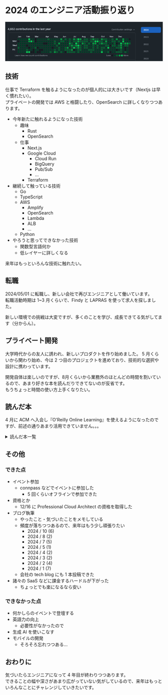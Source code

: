 # 2024 のエンジニア活動振り返り

![](img/2024_github.png)

## 技術

仕事で Terraform を触るようになったのが個人的には大きいです（Nextjs は早く慣れたい）。  
プライベートの開発では AWS と格闘したり、OpenSearch に詳しくなりつつあります。

- 今年新たに触れるようになった技術
  - 趣味
    - Rust
    - OpenSearch
  - 仕事
    - Next.js
    - Google Cloud
      - Cloud Run
      - BigQuery
      - Pub/Sub
      - ...
    - Terraform
- 継続して触っている技術
  - Go
  - TypeScript
  - AWS
    - Amplify
    - OpenSearch
    - Lambda
    - ALB
    - ...
  - Python
- やろうと思ってできなかった技術
  - 関数型言語何か
  - 低レイヤーに詳しくなる

来年はもっといろんな技術に触れたい。

## 転職

2024/05/01 に転職し、新しい会社で再びエンジニアとして働いています。  
転職活動時期は 1~3 月くらいで、Findy と LAPRAS を使って求人を探しました。

新しい環境での挑戦は大変ですが、多くのことを学び、成長できてる気がしてます（分からん）。

## プライベート開発

大学時代からの友人に誘われ、新しいプロダクトを作り始めました。
5 月くらいから関わり始め、今は 2 つ目のプロジェクトを進めており、技術的な選択や設計に携わっています。

開発自体は楽しいのですが、8月くらいから業務外のほとんどの時間を割いているので、あまり好きな本を読んだりできてないのが反省です。  
もうちょっと時間の使い方上手くなりたい。

## 読んだ本

4 月に ACM へ入会し『O'Reilly Online Learning』を使えるようになったのですが、前述の通りあまり活用できていません。。。

<details><summary>読んだ本一覧</summary>

技術書

- ソフトウェアアーキテクチャメトリクス
  - 4 keys などに対する理解が少し進んだが、具体的な行動・計測に移せていない
- Command-Line Rust
  - 簡単な CLI をいくつか作ったが、Rust の大変なところはあまり触れられてないかも？
- software design 2024/02
- software design 2024/03
- software design 2024/01
- software design 2024/04
- 面倒なことは ChatGPT にやらせよう
- ソフトウェア開発現場の「失敗」集めてみた
- software design 2024/09
- software design 2024/07
- software design 2024/05
- software design 2024/06
- software design 2024/07
- software design 2024/09
- software design 2024/10
- 達人が教えるWebパフォーマンスチューニング
- software design 2024/12
- 途中
  - オブジェクト指向設計実践ガイド
  - Rust による Web アプリケーション開発

ビジネス書など

- キャリアーロジック
- マンガでわかる組織開発
- 金を使うならカラダに使え
- 静かに退職する若者たち
- The Models
  - SaaS で戦ってきた人の本。めっちゃ近そう。
- 脳が冴える 15 の習慣
- 人が増えても速くならない
  - プログラムは最も低い品質に引っ張られる
- アーキテクトの教科書
- 「エンジニア×スタートアップ」こそ、最高のキャリアである
- 松岡まどか、起業します AI スタートアップ戦記
- 書けないんじゃない、考えてないだけ
- 時間は存在しない
- あっという間に人は死ぬから
- コード ✖️ AI
- STARTUP 優れた起業家は何を考え、どう行動したか

</details>

## その他

### できた点

- イベント参加
  - connpass などでイベントに参加した
    - 5 回くらいオフラインで参加できた
- 資格とか
  - 12/16 に Professional Cloud Architect の資格を取得した
- ブログ執筆
  - やったこと・気づいたことをメモしている
  - 頻度が落ちつつあるので、来年はもう少し頑張りたい
    - 2024 / 10 (6)
    - 2024 / 8 (2)
    - 2024 / 7 (5)
    - 2024 / 5 (1)
    - 2024 / 4 (2)
    - 2024 / 3 (2)
    - 2024 / 2 (4)
    - 2024 / 1 (7)
  - 会社の tech blog にも 1 本投稿できた
- 諸々の SaaS などに課金するハードルが下がった
  - ちょっとでも楽になるなら安い

### できなかった点

- 何かしらのイベントで登壇する
- 英語力の向上
  - 必要性がなかったので
- 生成 AI を使いこなす
- モバイルの開発
  - そろそろ忘れつつある...

## おわりに

気づいたらエンジニアになって 4 年目が終わりつつあります。  
できることの幅や深さがあまり広がっていない気がしているので、来年はもっといろんなことにチャレンジしていきたいです。
